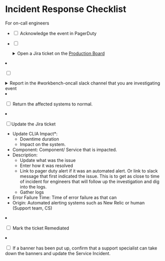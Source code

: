 # Incident Response Checklist
For on-call engineers

- <input type='checkbox'> Acknowledge the event in PagerDuty
- <input type='checkbox'> <details><summary>Open a Jira ticket on the [Production Board](https://broadworkbench.atlassian.net/secure/RapidBoard.jspa?rapidView=15&projectKey=PROD&selectedIssue=PROD-324)</summary>
    - Create a new ticket with fields summary, description, CLIA Impact (TBD if not known).  Set severity based on [Terra Support SLA](https://docs.google.com/spreadsheets/d/1Qcfve-nHlS0Udq31nZlfwBDjguhsJ8sxm0Q7RqfZM8o/edit?usp=sharing), defaulting to “Blocker”
    - Assign to yourself if you are investigating the issue</details>
    
- <input type='checkbox'><details><summary>Report in the #workbench-oncall slack channel that you are investigating event</summary>
    - If it impacts many users:
        - Daytime: Confirm that a support specialist is aware of the issue (slack #dsde-comms or @dspsupportteam in #workbench-resilience) and can put up a FireCloud/Terra [Service Incident](https://broadinstitute.zendesk.com/hc/en-us/sections/360003692231-Service-Notifications) and banner. Provide the Jira ticket and a description of the user impact.
        - Off-hours: [Follow this communication playbook to put up an initial banner.](https://docs.google.com/document/d/1E2qSIQECBBS0daWa_VXAOprdV5H_zvirgryTbxbPTDg/edit)
    - Impacts a single user (the user will need to be directly contacted)
        - Daytime: contact a support specialist for assistance (slack #dsde-comms or @dspsupportteam in #workbench-resilience). 
        - Off-hours:  There is no dedicated support schedule. Ultimately, the email to the user should explain the impact to them, the time it occurred, what workspace/submission/ was impacted, ways to remediate the issue, and how we are working to prevent this in the future. The tone should be apologetic and helpful.</details>

- <input type='checkbox'> Return the affected systems to normal.
- <input type='checkbox'>Update the Jira ticket
    - Update CLIA Impact*: 
        - Downtime duration
        - Impact on the system. 
    - Component: Component/ Service that is impacted.
    - Description:
        - Update what was the issue
        - Enter how it was resolved
        - Link to pager duty alert if it was an automated alert. Or link to slack message that first indicated the issue. This is to get as close to time of incident for engineers that will follow up the investigation and dig into the logs.
        - Gather logs
    - Error Failure Time: Time of error failure as that can 
    - Origin: Automated alerting systems such as New Relic or human (Support team, CS)
- <input type='checkbox'> Mark the ticket Remediated
- <input type='checkbox'> If a banner has been put up, confirm that a support specialist can take down the banners and update the Service Incident.

